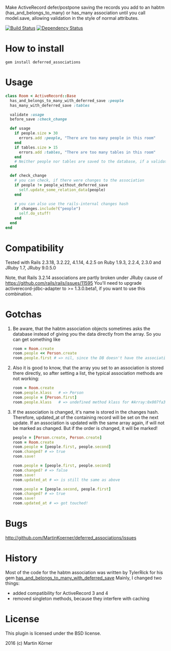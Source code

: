 Make ActiveRecord defer/postpone saving the records you add to an habtm (has_and_belongs_to_many) or has_many association
until you call model.save, allowing validation in the style of normal attributes.

[![Build Status](https://secure.travis-ci.org/MartinKoerner/deferred_associations.png?branch=master)](http://travis-ci.org/MartinKoerner/deferred_associations) [![Dependency Status](https://gemnasium.com/MartinKoerner/deferred_associations.png?travis)](https://gemnasium.com/MartinKoerner/deferred_associations)

How to install
==============

    gem install deferred_associations

Usage
=====

```ruby
class Room < ActiveRecord::Base
  has_and_belongs_to_many_with_deferred_save :people
  has_many_with_deferred_save :tables

  validate :usage
  before_save :check_change

  def usage
    if people.size > 30
      errors.add :people, "There are too many people in this room"
    end
    if tables.size > 15
      errors.add :tables, "There are too many tables in this room"
    end
    # Neither people nor tables are saved to the database, if a validation error is added
  end

  def check_change
    # you can check, if there were changes to the association
    if people != people_without_deferred_save
      self.update_some_relation_data(people)
    end
    
    # you can also use the rails-internal changes hash
    if changes.include?("people")
      self.do_stuff!
    end
  end
end
```

Compatibility
=============

Tested with Rails 2.3.18, 3.2.22, 4.1.14, 4.2.5 on Ruby 1.9.3, 2.2.4, 2.3.0 and JRuby 1.7, JRuby 9.0.5.0

Note, that Rails 3.2.14 associations are partly broken under JRuby cause of https://github.com/rails/rails/issues/11595
You'll need to upgrade activerecord-jdbc-adapter to >= 1.3.0.beta1, if you want to use this combination.

Gotchas
=======

1. Be aware, that the habtm association objects sometimes asks the database instead of giving you the data directly from the array. So you can get something
like

    ```ruby
    room = Room.create
    room.people << Person.create
    room.people.first # => nil, since the DB doesn't have the association saved yet
    ```

2. Also it is good to know, that the array you set to an association is stored there directly, so after setting a list, the typical association
methods are not working:

    ```ruby
    room = Room.create
    room.people.klass   # => Person
    room.people = [Person.first]
    room.people.klass   # => undefined method klass for #Array:0x007fa3b9efc2c0`
    ```
    
3. If the association is changed, it's name is stored in the changes hash. Therefore, updated_at of the containing record will be set on the next update.
   If an association is updated with the same array again, if will not be marked as changed. But if the order is changed, it will be marked!
   
   ```ruby
   people = [Person.create, Person.create]
   room = Room.create
   room.people = [people.first, people.second]
   room.changed? # => true
   room.save!
   
   room.people = [people.first, people.second]
   room.changed? # => false
   room.save!
   room.updated_at # => is still the same as above
   
   room.people = [people.second, people.first]
   room.changed? # => true
   room.save!
   room.updated_at # => got touched!
   ```

Bugs
====

http://github.com/MartinKoerner/deferred_associations/issues

History
======

Most of the code for the habtm association was written by TylerRick for his gem [has_and_belongs_to_many_with_deferred_save](https://github.com/TylerRick/has_and_belongs_to_many_with_deferred_save)
Mainly, I changed two things:

* added compatibility for ActiveRecord 3 and 4
* removed singleton methods, because they interfere with caching

License
=======

This plugin is licensed under the BSD license.

2016 (c) Martin Körner